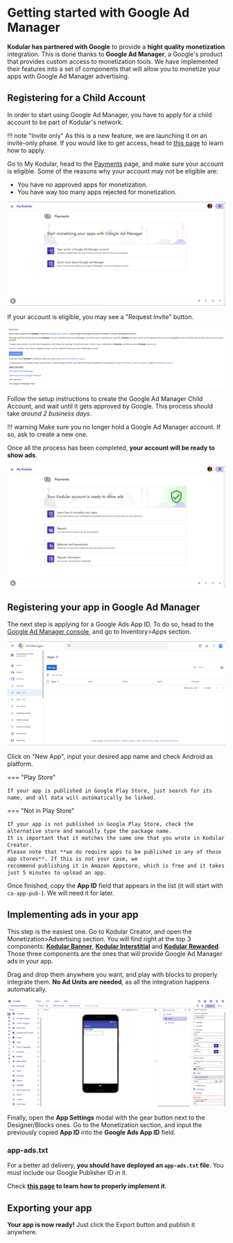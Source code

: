 # Getting started with Google Ad Manager

**Kodular has partnered with Google** to provide a **hight quality monetization** integration. This is done thanks to
**Google Ad Manager**, a Google's product that provides custom access to monetization tools. We have implemented their
features into a set of components that will allow you to monetize your apps with Google Ad Manager advertising.

## Registering for a Child Account

In order to start using Google Ad Manager, you have to apply for a child account to be part of Kodular's network.

!!! note "Invite only"
    As this is a new feature, we are launching it on an invite-only phase. If you would like to get access, head
    to [this page](../support/adm/apply.md) to learn how to apply.

Go to My Kodular, head to the [Payments](https://my.kodular.io/payments) page, and make sure your account is eligible.
Some of the reasons why your account may not be eligible are:

- You have no approved apps for monetization.
- You have way too many apps rejected for monetization.

![Eligible Account](/assets/images/guides/monetization/preinvite.png)

If your account is eligible, you may see a "Request Invite" button.

![Invite Email](/assets/images/guides/monetization/email.png)

Follow the setup instructions to create the Google Ad Manager Child Account, and wait until it gets approved by Google.
This process should take _around 2 business days_.

!!! warning
    Make sure you no longer hold a Google Ad Manager account. If so, ask to create a new one.

Once all the process has been completed, **your account will be ready to show ads**.

![Approved Account](/assets/images/guides/monetization/approved.png)

## Registering your app in Google Ad Manager

The next step is applying for a Google Ads App ID. To do so, head to
the [Google Ad Manager console](https://admanager.google.com), and go to Inventory>Apps section.

![Apps in Ad Manager](/assets/images/guides/monetization/admapp.png)

Click on "New App", input your desired app name and check Android as platform.

=== "Play Store"

    If your app is published in Google Play Store, just search for its name, and all data will automatically be linked.

=== "Not in Play Store"

    If your app is not published in Google Play Store, check the alternative store and manually type the package name.
    It is important that it matches the same one that you wrote in Kodular Creator.  
    Please note that **we do require apps to be published in any of those app stores**. If this is not your case, we
    recommend publishing it in Amazon Appstore, which is free and it takes just 5 minutes to upload an app.

Once finished, copy the **App ID** field that appears in the list (it will start with `ca-app-pub-`). We will need it
for later.

## Implementing ads in your app

This step is the easiest one. Go to Kodular Creator, and open the Monetization>Advertising section. You will find right
at the top 3 components: [**Kodular Banner**](../components/monetization/advertising/banner-ad.md),
[**Kodular Interstitial**](../components/monetization/advertising/interstitial-ad.md) and
[**Kodular Rewarded**](../components/monetization/advertising/rewarded-ad.md). Those three components are the ones that
will provide Google Ad Manager ads in your app.

Drag and drop them anywhere you want, and play with blocks to properly integrate them. **No Ad Units are needed**, as
all the integration happens automatically.

![Creator Components](/assets/images/guides/monetization/creator.png)

Finally, open the **App Settings** modal with the gear button next to the Designer/Blocks ones. Go to the Monetization
section, and input the previously copied **App ID** into the **Google Ads App ID** field.

### app-ads.txt

For a better ad delivery, **you should have deployed an `app-ads.txt` file**. You must include our Google Publisher ID
in it.

Check **[this page](../support/adm/app-ads-txt.md) to learn how to properly implement it**.

## Exporting your app

**Your app is now ready!** Just click the Export button and publish it anywhere.
